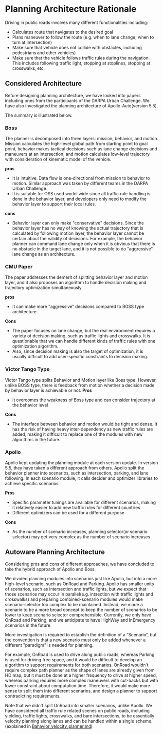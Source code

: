 # Planning Architecture Rationale

Driving in public roads involves many different functionalities including: 
- Calculates route that navigates to the desired goal
- Plans maneuver to follow the route (e.g. when to lane change, when to turn at intersection)
- Make sure that vehicle does not collide with obstacles, including pedestrians and other vehicles)
- Make sure that the vehicle follows traffic rules during the navigation. This includes following traffic light, stopping at stoplines, stopping at crosswalks, etc. 

## Considered Architecture

Before designing planning architecture, we have looked into papers including ones from the participants of the DARPA Urban Challenge. We have also investigated the planning architecture of Apollo-Auto(version 5.5).

The summary is illustrated below.

### Boss
The planner is decomposed into three layers: mission, behavior, and motion. Mission calculates the high-level global path from starting point to goal point, behavior makes tactical decisions such as lane change decisions and maneuvers at an intersection, and motion calculates low-level trajectory with consideration of kinematic model of the vehicle.

**pros**
* It is intuitive. Data flow is one-directional from mission to behavior to motion. Simlar approach was taken by different teams in the DARPA Urban Challenge.
* It is suitable for OSS used world-wide since all traffic rule handling is done in the behavior layer, and developers only need to modify the behavior layer to support their local rules.
  
**cons** 
* Behavior layer can only make "conservative" decisions. Since the behavior layer has no way of knowing the actual trajectory that is calculated by following motion layer, the behavior layer cannot be certain about the validity of decisions. For example, the behavior planner can command lane change only when it is obvious that there is no obstacle in the target lane, and it is not possible to do "aggressive" lane change as an architecture.

### CMU Paper
The paper addresses the demerit of splitting behavior layer and motion layer, and it also proposes an algorithm to handle decision making and trajectory optimization simultaneously.

**pros** 
* It can make more "aggressive" decisions compared to BOSS type architecture.

**Cons**
* The paper focuses on lane change, but the real environment requires a variety of decision making, such as traffic lights and crosswalks. It is questionable that we can handle different kinds of traffic rules with one optimization algorithm.
* Also, since decision making is also the target of optimization, it is usually difficult to add user-specific constraints to decision making.

### Victor Tango Type
Victor Tango type splits Behavior and Motion layer like Boss type. However, unlike BOSS type, there is feedback from motion whether a decision made by behavior layer is achievable or not.
**Pros**
* It overcomes the weakness of Boss type and can consider trajectory at the behavior level

**Cons**
* The interface between behavior and motion would be tight and dense. It has the risk of having heavy inter-dependency as new traffic rules are added, making it difficult to replace one of the modules with new algorithms in the future.

### Apollo
Apollo kept updating the planning module at each version update. In version 5.5, they have taken a different approach from others. Apollo split the behavior planner into scenarios, such as intersection, parking, and lane following. In each scenario module, it calls decider and optimizer libraries to achieve specific scenarios

**Pros**
* Specific parameter tunings are available for different scenarios, making it relatively easier to add new traffic rules for different countries
* Different optimizers can be used for a different purpose

**Cons** 
* As the number of scenario increases, planning selector(or scenario selector) may get very complex as the number of scenario increases

## Autoware Planning Architecture
Considering pros and cons of different approaches, we have concluded to take the hybrid approach of Apollo and Boss. 

We divided planning modules into scenarios just like Apollo, but into a more high-level scenario, such as OnRoad and Parking. Apollo has smaller units of scenarios, such as intersection and traffic lights, but we expect that those scenarios may occur in parallel(e.g. intsection with traffic lights and crosswalks) and preparing combined-scenario modules would make scenario-selector too complex to be maintained. Instead, we made a scenario to be a more broad concept to keep the number of scenarios to be lower to keep scenario selector comprehensible. Currently, we only have OnRoad and Parking, and we anticipate to have HighWay and InEmergency scenarios in the future. 

More investigation is required to establish the definition of a “Scenario”, but the convention is that a new scenario must only be added whenever a different "paradigm" is needed for planning. 

For example, OnRoad is used to drive along public roads, whereas Parking is used for driving free space, and it would be difficult to develop an algorithm to support requirements for both scenarios. OnRoad wouldn't require complex path planner as the shape of lanes are already given from HD map, but it must be done at a higher frequency to drive at higher speed, whereas parking requires more complex maneuvers with cut-backs but with lower constraint about computation time. Therefore, it would make more sense to split them into different scenarios, and design a planner to support contradicting requirements. 

Note that we didn't split OnRoad into smaller scenarios, unlike Apollo. We have considered all traffic rule related scenes on public roads, including yielding, traffic lights, crosswalks, and bare intersections, to be essentially velocity planning along lanes and can be handled within a single scheme. (explained in [Bahavior_velocity_planner.md](/Planning/On_road/Behavior/Bahavior_velocity_planner.md))
